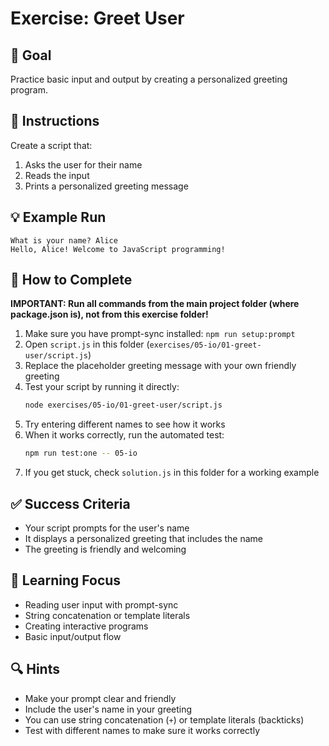 # Exercise: Greet User

## 🎯 Goal
Practice basic input and output by creating a personalized greeting program.

## 📝 Instructions
Create a script that:
1. Asks the user for their name
2. Reads the input
3. Prints a personalized greeting message

## 💡 Example Run
```
What is your name? Alice
Hello, Alice! Welcome to JavaScript programming!
```

## 🔧 How to Complete

**IMPORTANT: Run all commands from the main project folder (where package.json is), not from this exercise folder!**

1. Make sure you have prompt-sync installed: `npm run setup:prompt`
2. Open `script.js` in this folder (`exercises/05-io/01-greet-user/script.js`)
3. Replace the placeholder greeting message with your own friendly greeting
4. Test your script by running it directly:
   ```bash
   node exercises/05-io/01-greet-user/script.js
   ```
5. Try entering different names to see how it works
6. When it works correctly, run the automated test:
   ```bash
   npm run test:one -- 05-io
   ```
7. If you get stuck, check `solution.js` in this folder for a working example

## ✅ Success Criteria
- Your script prompts for the user's name
- It displays a personalized greeting that includes the name
- The greeting is friendly and welcoming

## 💭 Learning Focus
- Reading user input with prompt-sync
- String concatenation or template literals
- Creating interactive programs
- Basic input/output flow

## 🔍 Hints
- Make your prompt clear and friendly
- Include the user's name in your greeting
- You can use string concatenation (`+`) or template literals (backticks)
- Test with different names to make sure it works correctly